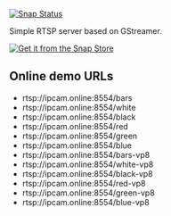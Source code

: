 [![Snap Status](https://build.snapcraft.io/badge/RSATom/rtsp-test-server.svg)](https://build.snapcraft.io/user/RSATom/rtsp-test-server)

Simple RTSP server based on GStreamer.

[![Get it from the Snap Store](https://snapcraft.io/static/images/badges/en/snap-store-black.svg)](https://snapcraft.io/rtsp-test-server)

## Online demo URLs
* rtsp://ipcam.online:8554/bars
* rtsp://ipcam.online:8554/white
* rtsp://ipcam.online:8554/black
* rtsp://ipcam.online:8554/red
* rtsp://ipcam.online:8554/green
* rtsp://ipcam.online:8554/blue
* rtsp://ipcam.online:8554/bars-vp8
* rtsp://ipcam.online:8554/white-vp8
* rtsp://ipcam.online:8554/black-vp8
* rtsp://ipcam.online:8554/red-vp8
* rtsp://ipcam.online:8554/green-vp8
* rtsp://ipcam.online:8554/blue-vp8

